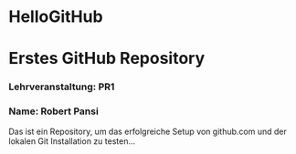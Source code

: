 # HelloGitHub
# Erstes GitHub Repository
### Lehrveranstaltung: PR1
### Name: Robert Pansi
Das ist ein Repository, um das erfolgreiche Setup von github.com und der lokalen Git Installation zu testen...